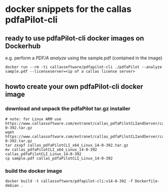 # docker snippets for the callas pdfaPilot-cli

## ready to use pdfaPilot-cli docker images on Dockerhub
e.g. perform a _PDF/A analyze_ using the sample.pdf (contained in the image)

```
docker run --rm -ti callassoftware/pdfapilot-cli ./pdfaPilot --analyze sample.pdf --licenseserver=<ip of a callas license server>
```

## howto create your own pdfaPilot-cli docker image

### download and unpack the pdfaPilot tar.gz installer 
```
# note: for Linux ARM use https://www.callassoftware.com/extranet/callas_pdfaPilotCLIandServer/callas_pdfaPilotCLI_arm64_Linux_14-0-392.tar.gz
wget https://www.callassoftware.com/extranet/callas_pdfaPilotCLIandServer/callas_pdfaPilotCLI_x64_Linux_14-0-392.tar.gz
tar zxvpf callas_pdfaPilotCLI_x64_Linux_14-0-392.tar.gz
mv callas_pdfaPilotCLI_x64_Linux_14-0-392 callas_pdfaPilotCLI_Linux_14-0-392
cp sample.pdf callas_pdfaPilotCLI_Linux_14-0-392
```

### build the docker image
```
docker build -t callassoftware/pdfapilot-cli:v14-0-392 -f Dockerfile-debian .
```

